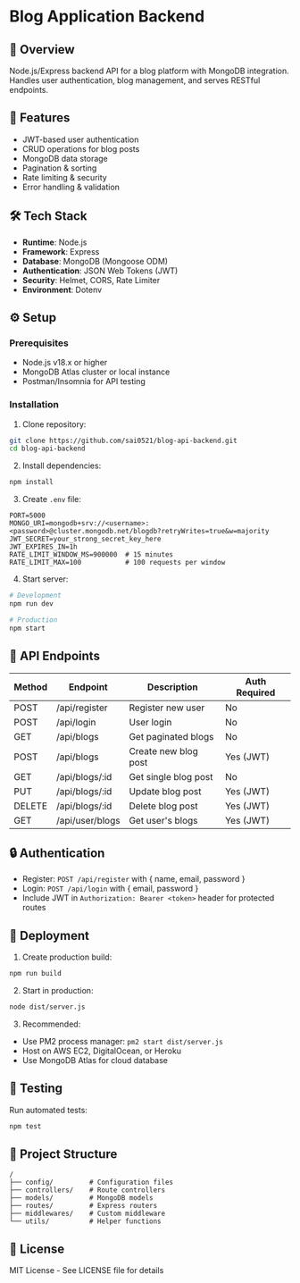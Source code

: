 
# Blog Application Backend

## 📖 Overview
Node.js/Express backend API for a blog platform with MongoDB integration. Handles user authentication, blog management, and serves RESTful endpoints.

## 🚀 Features
- JWT-based user authentication
- CRUD operations for blog posts
- MongoDB data storage
- Pagination & sorting
- Rate limiting & security
- Error handling & validation

## 🛠 Tech Stack
- **Runtime**: Node.js
- **Framework**: Express
- **Database**: MongoDB (Mongoose ODM)
- **Authentication**: JSON Web Tokens (JWT)
- **Security**: Helmet, CORS, Rate Limiter
- **Environment**: Dotenv

## ⚙️ Setup

### Prerequisites
- Node.js v18.x or higher
- MongoDB Atlas cluster or local instance
- Postman/Insomnia for API testing

### Installation
1. Clone repository:
```bash
git clone https://github.com/sai0521/blog-api-backend.git
cd blog-api-backend
```

2. Install dependencies:
```bash
npm install
```

3. Create `.env` file:
```env
PORT=5000
MONGO_URI=mongodb+srv://<username>:<password>@cluster.mongodb.net/blogdb?retryWrites=true&w=majority
JWT_SECRET=your_strong_secret_key_here
JWT_EXPIRES_IN=1h
RATE_LIMIT_WINDOW_MS=900000  # 15 minutes
RATE_LIMIT_MAX=100           # 100 requests per window
```

4. Start server:
```bash
# Development
npm run dev

# Production
npm start
```

## 📡 API Endpoints

| Method | Endpoint          | Description                | Auth Required |
|--------|-------------------|----------------------------|---------------|
| POST   | /api/register     | Register new user          | No            |
| POST   | /api/login        | User login                 | No            |
| GET    | /api/blogs        | Get paginated blogs        | No            |
| POST   | /api/blogs        | Create new blog post       | Yes (JWT)     |
| GET    | /api/blogs/:id    | Get single blog post       | No            |
| PUT    | /api/blogs/:id    | Update blog post           | Yes (JWT)     |
| DELETE | /api/blogs/:id    | Delete blog post           | Yes (JWT)     |
| GET    | /api/user/blogs   | Get user's blogs           | Yes (JWT)     |

## 🔒 Authentication
- Register: `POST /api/register` with { name, email, password }
- Login: `POST /api/login` with { email, password }
- Include JWT in `Authorization: Bearer <token>` header for protected routes

## 🚀 Deployment
1. Create production build:
```bash
npm run build
```

2. Start in production:
```bash
node dist/server.js
```

3. Recommended:
- Use PM2 process manager: `pm2 start dist/server.js`
- Host on AWS EC2, DigitalOcean, or Heroku
- Use MongoDB Atlas for cloud database

## 🐛 Testing
Run automated tests:
```bash
npm test
```

## 📂 Project Structure
```
/
├── config/         # Configuration files
├── controllers/    # Route controllers
├── models/         # MongoDB models
├── routes/         # Express routers
├── middlewares/    # Custom middleware
└── utils/          # Helper functions
```

## 📜 License
MIT License - See LICENSE file for details


